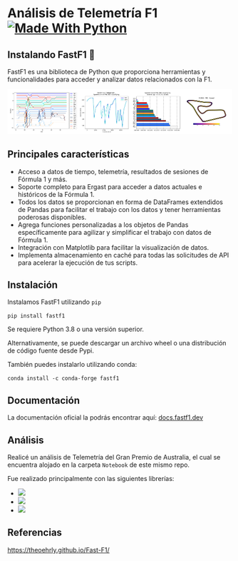 # Análisis de Telemetría F1 [![Made With Python](https://img.shields.io/badge/Made_With-Python-blue)](http://golang.org)
## Instalando FastF1 :checkered_flag:

FastF1 es una biblioteca de Python que proporciona herramientas y funcionalidades para acceder y analizar datos relacionados con la F1.

![](img/readme.png)


## Principales características 

- Acceso a datos de tiempo, telemetría, resultados de sesiones de Fórmula 1 y más.
- Soporte completo para Ergast para acceder a datos actuales e históricos de la Fórmula 1.
- Todos los datos se proporcionan en forma de DataFrames extendidos de Pandas para facilitar el trabajo con los datos y tener herramientas poderosas disponibles.
- Agrega funciones personalizadas a los objetos de Pandas específicamente para agilizar y simplificar el trabajo con datos de Fórmula 1.
- Integración con Matplotlib para facilitar la visualización de datos.
- Implementa almacenamiento en caché para todas las solicitudes de API para acelerar la ejecución de tus scripts.

## Instalación

Instalamos FastF1 utilizando `pip`
```commandline
pip install fastf1
```

Se requiere Python 3.8 o una versión superior.

Alternativamente, se puede descargar un archivo wheel o una distribución de código fuente desde Pypi.

También puedes instalarlo utilizando conda:
```commandline
conda install -c conda-forge fastf1
```

## Documentación 

La documentación oficial la podrás encontrar aquí:
[docs.fastf1.dev](https://docs.fastf1.dev)

## Análisis 

Realicé un análisis de Telemetría del Gran Premio de Australia, el cual se encuentra alojado en la carpeta `Notebook` de este mismo repo.

Fue realizado principalmente con las siguientes librerías:
- ![](https://img.shields.io/badge/Pandas%20-8A2BE2)
- ![](https://img.shields.io/badge/Numpy%20-8A2BE2)
- ![](https://img.shields.io/badge/Matplotlib%20-8A2BE2)

## Referencias 

https://theoehrly.github.io/Fast-F1/

